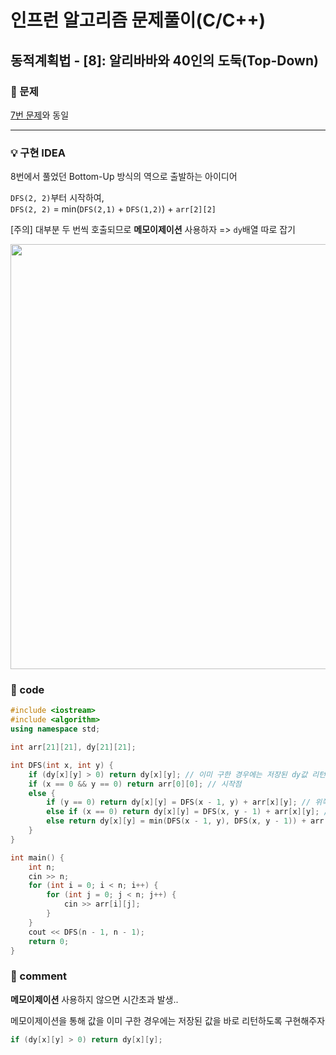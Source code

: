 # 인프런 알고리즘 문제풀이(C/C++)

## 동적계획법 - [8]: 알리바바와 40인의 도둑(Top-Down)

### 🌴 문제

[7번 문제](<https://github.com/healing99/algorithm/blob/master/Inflearn/C%2B%2B/%EC%84%B9%EC%85%985%20(%EB%8F%99%EC%A0%81%EA%B3%84%ED%9A%8D%EB%B2%95)/%5B7%5D%20%EC%95%8C%EB%A6%AC%EB%B0%94%EB%B0%94%EC%99%80_40%EC%9D%B8%EC%9D%98_%EB%8F%84%EB%91%91(Bottom-Up).md>)와 동일

---

### 💡 구현 IDEA

8번에서 풀었던 Bottom-Up 방식의 역으로 출발하는 아이디어<br>

`DFS(2, 2)`부터 시작하여,<br>
`DFS(2, 2)` = min(`DFS(2,1)` + `DFS(1,2)`) + `arr[2][2]`

[주의] 대부분 두 번씩 호출되므로 **메모이제이션** 사용하자 => `dy`배열 따로 잡기

<img src="https://user-images.githubusercontent.com/49135797/138601328-74fe4431-7dce-4be1-9006-b027df306da4.png" width=680>

### 🤠 code

```c++
#include <iostream>
#include <algorithm>
using namespace std;

int arr[21][21], dy[21][21];

int DFS(int x, int y) {
	if (dy[x][y] > 0) return dy[x][y]; // 이미 구한 경우에는 저장된 dy값 리턴!!
	if (x == 0 && y == 0) return arr[0][0]; // 시작점
	else {
		if (y == 0) return dy[x][y] = DFS(x - 1, y) + arr[x][y]; // 위쪽으로만 이동
		else if (x == 0) return dy[x][y] = DFS(x, y - 1) + arr[x][y]; // 왼쪽으로만 이동
		else return dy[x][y] = min(DFS(x - 1, y), DFS(x, y - 1)) + arr[x][y]; //가장자리 아닌 경우
	}
}

int main() {
	int n;
	cin >> n;
	for (int i = 0; i < n; i++) {
		for (int j = 0; j < n; j++) {
			cin >> arr[i][j];
		}
	}
	cout << DFS(n - 1, n - 1);
	return 0;
}
```

### 📙 comment

**메모이제이션** 사용하지 않으면 시간초과 발생.. <br>

메모이제이션을 통해 값을 이미 구한 경우에는 저장된 값을 바로 리턴하도록 구현해주자

```c++
if (dy[x][y] > 0) return dy[x][y];
```
